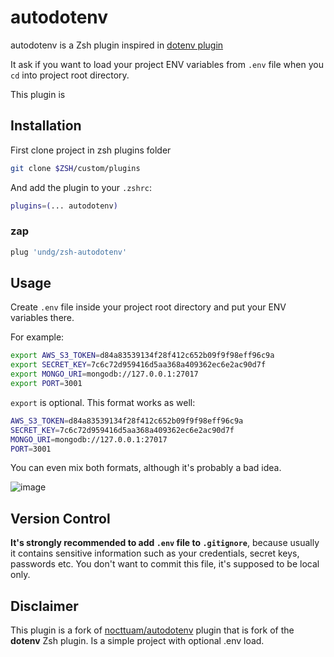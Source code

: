 # autodotenv

autodotenv is a Zsh plugin inspired in [dotenv plugin](https://github.com/robbyrussell/oh-my-zsh/tree/master/plugins/dotenv)

It ask if you want to load your project ENV variables from `.env` file when you `cd` into project root directory.

This plugin is

## Installation

First clone project in zsh plugins folder

```sh
git clone $ZSH/custom/plugins
```

And add the plugin to your `.zshrc`:

```sh
plugins=(... autodotenv)
```

### zap

```sh
plug 'undg/zsh-autodotenv'
```

## Usage

Create `.env` file inside your project root directory and put your ENV variables there.

For example:

```sh
export AWS_S3_TOKEN=d84a83539134f28f412c652b09f9f98eff96c9a
export SECRET_KEY=7c6c72d959416d5aa368a409362ec6e2ac90d7f
export MONGO_URI=mongodb://127.0.0.1:27017
export PORT=3001
```

`export` is optional. This format works as well:

```sh
AWS_S3_TOKEN=d84a83539134f28f412c652b09f9f98eff96c9a
SECRET_KEY=7c6c72d959416d5aa368a409362ec6e2ac90d7f
MONGO_URI=mongodb://127.0.0.1:27017
PORT=3001
```

You can even mix both formats, although it's probably a bad idea.

![image](https://user-images.githubusercontent.com/5306983/210185901-c2d8d2c3-7c66-4d52-8a66-79fb9ef017fb.png)

## Version Control

**It's strongly recommended to add `.env` file to `.gitignore`**, because usually it contains sensitive information such as your credentials, secret keys, passwords etc. You don't want to commit this file, it's supposed to be local only.

## Disclaimer

This plugin is a fork of [nocttuam/autodotenv](https://github.com/nocttuam/autodotenv) plugin that is fork of the **dotenv** Zsh plugin. Is a simple project with optional .env load.
